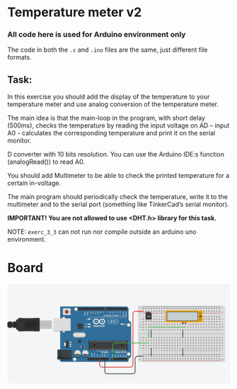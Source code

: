 # Temperature meter v2
### All code here is used for Arduino environment only

The code in both the `.c` and `.ino` files are the same, just different file formats.

## Task:
In  this  exercise  you  should  add  the  display  of  the  temperature  to  your  temperature  meter  and  use  analog conversion of the temperature meter.   
 
The main idea is that the main-loop in the program, with short delay (500ms), checks the temperature by reading the input voltage on AD – input A0 - calculates the corresponding temperature and print it on the serial monitor.

D  converter  with  10  bits  resolution.  You  can  use  the  Arduino  IDE:s 
function  (analogRead())  to  read  A0.

You should add Multimeter to be able to check the printed temperature 
for a certain in-voltage. 
 
The main program should periodically check the temperature, write it 
to the multimeter and to the serial port (something like TinkerCad’s serial 
monitor).  

**IMPORTANT! You are not allowed to use <DHT.h> library for this task.**

NOTE: `exerc_3_3` can not run nor compile outside an arduino uno environment.

# Board
<img src="./exerc_3_3_board.png">
